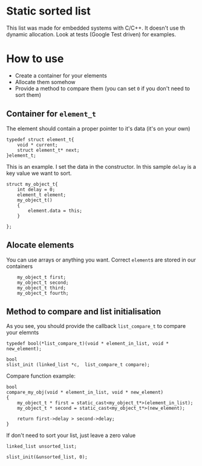 # Static sorted list
This list was made for embedded systems with C/C++. 
It doesn't use th dynamic allocation. Look at tests (Google Test driven) for examples. 

 


# How to use 

* Create a container for your elements 
* Allocate them somehow
* Provide a method to compare them (you can set `0` if you don't need to sort them)


## Container for `element_t`

The element should contain a proper pointer to it's data (it's on your own)

```
typedef struct element_t{
	void * current;
	struct element_t* next;
}element_t;
```

This is an example. I set the data in the constructor. In this sample `delay` is a key value we want to sort. 
```
struct my_object_t{
	int delay = 0;
	element_t element;
	my_object_t()
	{
		element.data = this;
	}

};
```

## Alocate elements

You can use arrays or anything you want. Correct `element`s are stored in our containers
```
	my_object_t first;
	my_object_t second;
	my_object_t third;
	my_object_t fourth;
```

## Method to compare and list initialisation

As you see, you should provide the callback `list_compare_t` to compare your elemnts
```
typedef bool(*list_compare_t)(void * element_in_list, void * new_element);

bool
slist_init (linked_list *c,  list_compare_t compare);
```

Compare function example:
```
bool
compare_my_obj(void * element_in_list, void * new_element)
{
	my_object_t * first = static_cast<my_object_t*>(element_in_list);
	my_object_t * second = static_cast<my_object_t*>(new_element);

	return first->delay > second->delay;
}
```


If don't need to sort your list, just leave a zero value
```
linked_list unsorted_list;

slist_init(&unsorted_list, 0);
```



